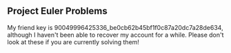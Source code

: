 ## Project Euler Problems

My friend key is 90049996425336_be0cb62b45bf1f0c87a20dc7a28de634, although I haven't been able to recover my account for a while.
Please don't look at these if you are currently solving them!
